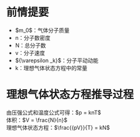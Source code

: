 # 前情提要 #
- <div>
	$m_0$：气体分子质量
	</div>
- <div>
	n：分子数密度
	</div>
- <div>
	N：总分子数
	</div>
- <div>
	v：分子速度
	</div>
- <div>
	${\varepsilon _k}$：分子平动动能
	</div>
- <div>
	k：理想气体状态方程中的常量
	</div>
# 理想气体状态方程推导过程 #
<div>
由压强公式和温度公式可得：$p = knT$
<br>
体积：$V = \frac{N}{n}$
<br>
理想气体状态方程：$\frac{{pV}}{T} = kN$
</div>